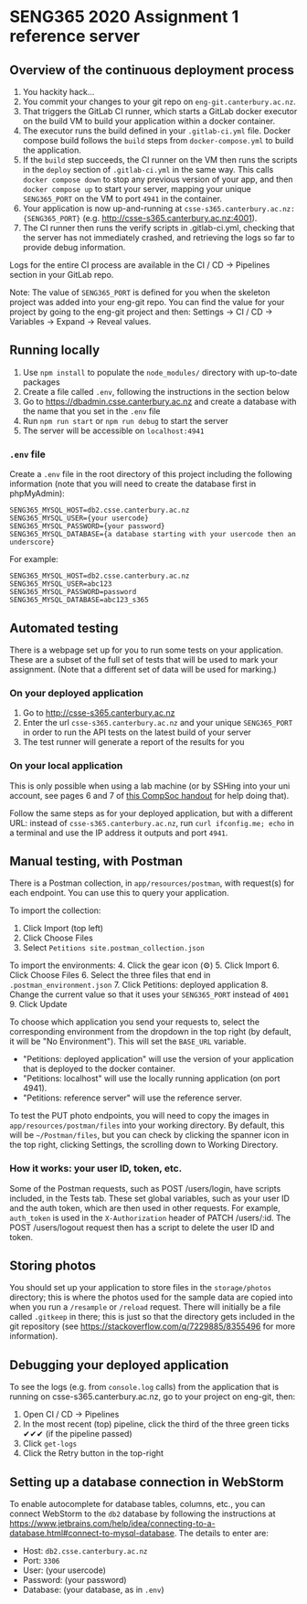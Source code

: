 # SENG365 2020 Assignment 1 reference server

## Overview of the continuous deployment process

1. You hackity hack...
2. You commit your changes to your git repo on `eng-git.canterbury.ac.nz`.
3. That triggers the GitLab CI runner, which starts a GitLab docker executor on the build VM to build your application within a docker container.
4. The executor runs the build defined in your `.gitlab-ci.yml` file. Docker compose build follows the `build` steps from `docker-compose.yml` to build the application.
5. If the `build` step succeeds, the CI runner on the VM then runs the scripts in the `deploy` section of `.gitlab-ci.yml` in the same way. This calls `docker compose down` to stop any previous version of your app, and then `docker compose up` to start your server, mapping your unique `SENG365_PORT` on the VM to port `4941` in the container.
6. Your application is now up-and-running at `csse-s365.canterbury.ac.nz:{SENG365_PORT}` (e.g. http://csse-s365.canterbury.ac.nz:4001).
7. The CI runner then runs the verify scripts in .gitlab-ci.yml, checking that the server has not immediately crashed, and retrieving the logs so far to provide debug information.

Logs for the entire CI process are available in the CI / CD → Pipelines section in your GitLab repo.

Note: The value of ```SENG365_PORT``` is defined for you when the skeleton project was added into your eng-git repo. You can find the value for your project by going to the eng-git project and then: Settings → CI / CD → Variables → Expand → Reveal values.

## Running locally

1. Use `npm install` to populate the `node_modules/` directory with up-to-date packages
2. Create a file called `.env`, following the instructions in the section below
3. Go to https://dbadmin.csse.canterbury.ac.nz and create a database with the name that you set in the `.env` file
2. Run `npm run start` or `npm run debug` to start the server
3. The server will be accessible on `localhost:4941`

### `.env` file
Create a `.env` file in the root directory of this project including the following information (note that you will need to create the database first in phpMyAdmin):

```
SENG365_MYSQL_HOST=db2.csse.canterbury.ac.nz
SENG365_MYSQL_USER={your usercode}
SENG365_MYSQL_PASSWORD={your password}
SENG365_MYSQL_DATABASE={a database starting with your usercode then an underscore}
```

For example:
```
SENG365_MYSQL_HOST=db2.csse.canterbury.ac.nz
SENG365_MYSQL_USER=abc123
SENG365_MYSQL_PASSWORD=password
SENG365_MYSQL_DATABASE=abc123_s365
```

## Automated testing

There is a webpage set up for you to run some tests on your application. These are a subset of the full set of tests that will be used to mark your assignment. (Note that a different set of data will be used for marking.)

### On your deployed application

1. Go to http://csse-s365.canterbury.ac.nz
2. Enter the url `csse-s365.canterbury.ac.nz` and your unique `SENG365_PORT` in order to run the API tests on the latest build of your server
3. The test runner will generate a report of the results for you 

### On your local application

This is only possible when using a lab machine (or by SSHing into your uni account, see pages 6 and 7 of [this CompSoc handout](https://drive.google.com/file/d/0B8dalXEwJSiZYnN5OV8xMFVaSjg/view) for help doing that).

Follow the same steps as for your deployed application, but with a different URL: instead of `csse-s365.canterbury.ac.nz`, run `curl ifconfig.me; echo` in a terminal and use the IP address it outputs and port `4941`.

## Manual testing, with Postman

There is a Postman collection, in `app/resources/postman`, with request(s) for each endpoint. You can use this to query your application.

To import the collection:
1. Click Import (top left)
2. Click Choose Files
3. Select `Petitions site.postman_collection.json`

To import the environments:
4. Click the gear icon (⚙️)
5. Click Import
6. Click Choose Files
6. Select the three files that end in `.postman_environment.json`
7. Click Petitions: deployed application
8. Change the current value so that it uses your `SENG365_PORT` instead of `4001`
9. Click Update

To choose which application you send your requests to, select the corresponding environment from the dropdown in the top right (by default, it will be "No Environment"). This will set the `BASE_URL` variable.

* "Petitions: deployed application" will use the version of your application that is deployed to the docker container.
* "Petitions: localhost" will use the locally running application (on port 4941).
* "Petitions: reference server" will use the reference server.

To test the PUT photo endpoints, you will need to copy the images in `app/resources/postman/files` into your working directory. By default, this will be `~/Postman/files`, but you can check by clicking the spanner icon in the top right, clicking Settings, the scrolling down to Working Directory.

### How it works: your user ID, token, etc.

Some of the Postman requests, such as POST /users/login, have scripts included, in the Tests tab. These set global variables, such as your user ID and the auth token, which are then used in other requests. For example, `auth_token` is used in the `X-Authorization` header of PATCH /users/:id. The POST /users/logout request then has a script to delete the user ID and token.

## Storing photos

You should set up your application to store files in the `storage/photos` directory; this is where the photos used for the sample data are copied into when you run a `/resample` or `/reload` request. There will initially be a file called `.gitkeep` in there; this is just so that the directory gets included in the git repository (see https://stackoverflow.com/q/7229885/8355496 for more information).

## Debugging your deployed application

To see the logs (e.g. from `console.log` calls) from the application that is running on csse-s365.canterbury.ac.nz, go to your project on eng-git, then:
1. Open CI / CD → Pipelines
2. In the most recent (top) pipeline, click the third of the three green ticks ✔✔✔ (if the pipeline passed)
3. Click `get-logs`
4. Click the Retry button in the top-right

## Setting up a database connection in WebStorm

To enable autocomplete for database tables, columns, etc., you can connect WebStorm to the `db2` database by following the instructions at https://www.jetbrains.com/help/idea/connecting-to-a-database.html#connect-to-mysql-database. The details to enter are:

* Host: `db2.csse.canterbury.ac.nz`
* Port: `3306`
* User: (your usercode)
* Password: (your password)
* Database: (your database, as in `.env`)
